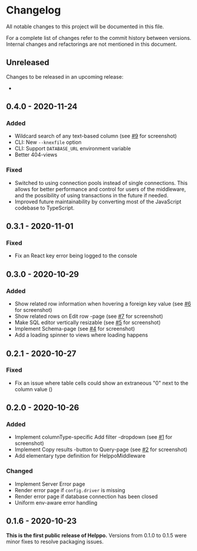 # Changelog

All notable changes to this project will be documented in this file.

For a complete list of changes refer to the commit history between versions. Internal changes and refactorings are not mentioned in this document.

## Unreleased

Changes to be released in an upcoming release:

-

## 0.4.0 - 2020-11-24

### Added

- Wildcard search of any text-based column (see [#9](https://github.com/codeclown/helppo/issues/9) for screenshot)
- CLI: New `--knexfile` option
- CLI: Support `DATABASE_URL` environment variable
- Better 404-views

### Fixed

- Switched to using connection pools instead of single connections. This allows for better performance and control for users of the middleware, and the possibility of using transactions in the future if needed.
- Improved future maintainability by converting most of the JavaScript codebase to TypeScript.

## 0.3.1 - 2020-11-01

### Fixed

- Fix an React key error being logged to the console

## 0.3.0 - 2020-10-29

### Added

- Show related row information when hovering a foreign key value (see [#6](https://github.com/codeclown/helppo/issues/6) for screenshot)
- Show related rows on Edit row -page (see [#7](https://github.com/codeclown/helppo/issues/7) for screenshot)
- Make SQL editor vertically resizable (see [#5](https://github.com/codeclown/helppo/issues/5) for screenshot)
- Implement Schema-page (see [#4](https://github.com/codeclown/helppo/issues/4) for screenshot)
- Add a loading spinner to views where loading happens

## 0.2.1 - 2020-10-27

### Fixed

- Fix an issue where table cells could show an extraneous "0" next to the column value ()

## 0.2.0 - 2020-10-26

### Added

- Implement columnType-specific Add filter -dropdown (see [#1](https://github.com/codeclown/helppo/issues/1) for screenshot)
- Implement Copy results -button to Query-page (see [#2](https://github.com/codeclown/helppo/issues/2) for screenshot)
- Add elementary type definition for HelppoMiddleware

### Changed

- Implement Server Error page
- Render error page if `config.driver` is missing
- Render error page if database connection has been closed
- Uniform env-aware error handling

## 0.1.6 - 2020-10-23

**This is the first public release of Helppo.** Versions from 0.1.0 to 0.1.5 were minor fixes to resolve packaging issues.
